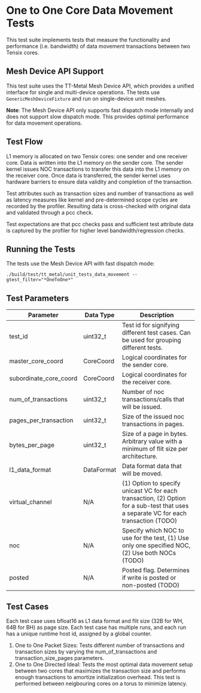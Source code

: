 # One to One Core Data Movement Tests

This test suite implements tests that measure the functionality and performance (i.e. bandwidth) of data movement transactions between two Tensix cores.

## Mesh Device API Support
This test suite uses the TT-Metal Mesh Device API, which provides a unified interface for single and multi-device operations. The tests use `GenericMeshDeviceFixture` and run on single-device unit meshes.

**Note**: The Mesh Device API only supports fast dispatch mode internally and does not support slow dispatch mode. This provides optimal performance for data movement operations.

## Test Flow
L1 memory is allocated on two Tensix cores: one sender and one receiver core. Data is written into the L1 memory on the sender core. The sender kernel issues NOC transactions to transfer this data into the L1 memory on the receiver core. Once data is transferred, the sender kernel uses hardware barriers to ensure data validity and completion of the transaction.

Test attributes such as transaction sizes and number of transactions as well as latency measures like kernel and pre-determined scope cycles are recorded by the profiler. Resulting data is cross-checked with original data and validated through a pcc check.

Test expectations are that pcc checks pass and sufficient test attribute data is captured by the profiler for higher level bandwidth/regression checks.

## Running the Tests
The tests use the Mesh Device API with fast dispatch mode:
```
./build/test/tt_metal/unit_tests_data_movement --gtest_filter="*OneToOne*"
```

## Test Parameters
| Parameter                 | Data Type             | Description |
| ------------------------- | --------------------- | ----------- |
| test_id                   | uint32_t              | Test id for signifying different test cases. Can be used for grouping different tests. |
| master_core_coord         | CoreCoord             | Logical coordinates for the sender core. |
| subordinate_core_coord    | CoreCoord             | Logical coordinates for the receiver core. |
| num_of_transactions       | uint32_t              | Number of noc transactions/calls that will be issued. |
| pages_per_transaction     | uint32_t              | Size of the issued noc transactions in pages. |
| bytes_per_page            | uint32_t              | Size of a page in bytes. Arbitrary value with a minimum of flit size per architecture. |
| l1_data_format            | DataFormat            | Data format data that will be moved. |
| virtual_channel           | N/A                   | (1) Option to specify unicast VC for each transaction, (2) Option for a sub-test that uses a separate VC for each transaction (TODO)|
| noc                       | N/A                   | Specify which NOC to use for the test, (1) Use only one specified NOC, (2) Use both NOCs (TODO)|
| posted                    | N/A                   | Posted flag. Determines if write is posted or non-posted (TODO)|

## Test Cases
Each test case uses bfloat16 as L1 data format and flit size (32B for WH, 64B for BH) as page size.
Each test case has multiple runs, and each run has a unique runtime host id, assigned by a global counter.

1. One to One Packet Sizes: Tests different number of transactions and transaction sizes by varying the num_of_transactions and transaction_size_pages parameters.
2. One to One Directed Ideal: Tests the most optimal data movement setup between two cores that maximizes the transaction size and performs enough transactions to amortize initialization overhead. This test is performed between neigbouring cores on a torus to minimize latency.

